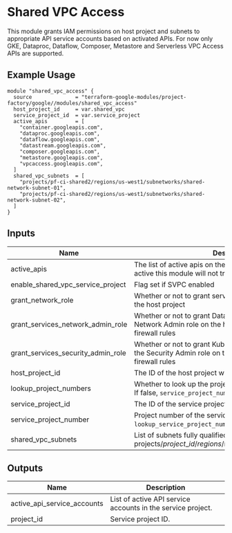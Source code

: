 # Shared VPC Access

This module grants IAM permissions on host project and subnets to appropriate API service accounts based on activated
APIs. For now only GKE, Dataproc, Dataflow, Composer, Metastore and Serverless VPC Access APIs are supported.

## Example Usage
```hcl
module "shared_vpc_access" {
  source              = "terraform-google-modules/project-factory/google//modules/shared_vpc_access"
  host_project_id     = var.shared_vpc
  service_project_id  = var.service_project
  active_apis         = [
    "container.googleapis.com",
    "dataproc.googleapis.com",
    "dataflow.googleapis.com",
    "datastream.googleapis.com",
    "composer.googleapis.com",
    "metastore.googleapis.com",
    "vpcaccess.googleapis.com",
  ]
  shared_vpc_subnets  = [
    "projects/pf-ci-shared2/regions/us-west1/subnetworks/shared-network-subnet-01",
    "projects/pf-ci-shared2/regions/us-west1/subnetworks/shared-network-subnet-02",
  ]
}
```

<!-- BEGINNING OF PRE-COMMIT-TERRAFORM DOCS HOOK -->
## Inputs

| Name | Description | Type | Default | Required |
|------|-------------|------|---------|:--------:|
| active\_apis | The list of active apis on the service project. If api is not active this module will not try to activate it | `list(string)` | `[]` | no |
| enable\_shared\_vpc\_service\_project | Flag set if SVPC enabled | `bool` | n/a | yes |
| grant\_network\_role | Whether or not to grant service agents the network roles on the host project | `bool` | `true` | no |
| grant\_services\_network\_admin\_role | Whether or not to grant Datastream Service acount the Network Admin role on the host project so it can manage firewall rules | `bool` | `false` | no |
| grant\_services\_security\_admin\_role | Whether or not to grant Kubernetes Engine Service Agent the Security Admin role on the host project so it can manage firewall rules | `bool` | `false` | no |
| host\_project\_id | The ID of the host project which hosts the shared VPC | `string` | n/a | yes |
| lookup\_project\_numbers | Whether to look up the project numbers from data sources. If false, `service_project_number` will be used instead. | `bool` | `true` | no |
| service\_project\_id | The ID of the service project | `string` | n/a | yes |
| service\_project\_number | Project number of the service project. Will be used if `lookup_service_project_number` is false. | `string` | `null` | no |
| shared\_vpc\_subnets | List of subnets fully qualified subnet IDs (ie. projects/$project\_id/regions/$region/subnetworks/$subnet\_id) | `list(string)` | `[]` | no |

## Outputs

| Name | Description |
|------|-------------|
| active\_api\_service\_accounts | List of active API service accounts in the service project. |
| project\_id | Service project ID. |

<!-- END OF PRE-COMMIT-TERRAFORM DOCS HOOK -->
